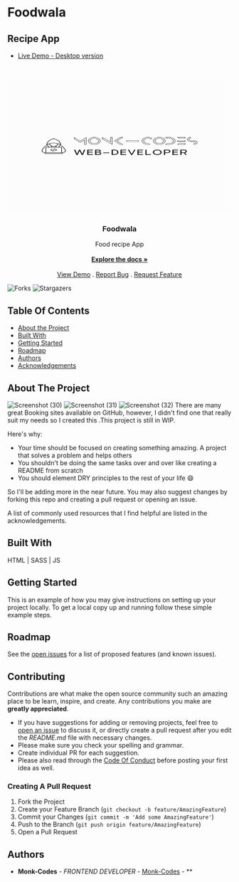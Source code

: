 # Foodwala
## Recipe App 
- [Live Demo - Desktop version](https://foodwala-recipe.netlify.app/)
<br/>
<p align="center">
  <a href="https://github.com/Monk-Codes/foodwala">
<img src="logo.png" alt="image" width="500" height="300">
  </a>

  <h3 align="center">Foodwala</h3>

  <p align="center">
    Food recipe App
    <br/>
    <br/>
    <a href="https://github.com/Monk-Codes/foodwala"><strong>Explore the docs »</strong></a>
    <br/>
    <br/>
    <a href="https://github.com/Monk-Codes/foodwala">View Demo</a>
    .
    <a href="https://github.com/Monk-Codes/foodwala/issues">Report Bug</a>
    .
    <a href="https://github.com/Monk-Codes/foodwala/issues">Request Feature</a>
  </p>
</p>

![Forks](https://img.shields.io/github/forks/Monk-Codes/foodwala?style=social) ![Stargazers](https://img.shields.io/github/stars/Monk-Codes/foodwala?style=social) 

## Table Of Contents

* [About the Project](#about-the-project)
* [Built With](#built-with)
* [Getting Started](#getting-started)
* [Roadmap](#roadmap)
* [Authors](#authors)
* [Acknowledgements](#acknowledgements)

## About The Project
![Screenshot (30)](https://github.com/Monk-Codes/foodwala/assets/84877191/681b6ba2-0de8-4833-bd79-644b046d98b4)
![Screenshot (31)](https://github.com/Monk-Codes/foodwala/assets/84877191/5e222c67-9880-4696-8c6f-eb54cbbcf6b3)
![Screenshot (32)](https://github.com/Monk-Codes/foodwala/assets/84877191/2d825c79-96fc-45e5-b010-04dde83a4382)
There are many great Booking sites available on GitHub, however, I didn't find one that really suit my needs so I created this .This project is still in WIP.

Here's why:

* Your time should be focused on creating something amazing. A project that solves a problem and helps others
* You shouldn't be doing the same tasks over and over like creating a README from scratch
* You should element DRY principles to the rest of your life :smile:

 So I'll be adding more in the near future. You may also suggest changes by forking this repo and creating a pull request or opening an issue.

A list of commonly used resources that I find helpful are listed in the acknowledgements.

## Built With

HTML | SASS | JS

## Getting Started

This is an example of how you may give instructions on setting up your project locally.
To get a local copy up and running follow these simple example steps.

## Roadmap

See the [open issues](https://github.com/Monk-Codes/foodwala/issues) for a list of proposed features (and known issues).

## Contributing

Contributions are what make the open source community such an amazing place to be learn, inspire, and create. Any contributions you make are **greatly appreciated**.
* If you have suggestions for adding or removing projects, feel free to [open an issue](https://github.com/Monk-Codes/foodwala/issues/new) to discuss it, or directly create a pull request after you edit the *README.md* file with necessary changes.
* Please make sure you check your spelling and grammar.
* Create individual PR for each suggestion.
* Please also read through the [Code Of Conduct](https://github.com/Monk-Codes/foodwala/blob/main/CODE_OF_CONDUCT.md) before posting your first idea as well.

### Creating A Pull Request

1. Fork the Project
2. Create your Feature Branch (`git checkout -b feature/AmazingFeature`)
3. Commit your Changes (`git commit -m 'Add some AmazingFeature'`)
4. Push to the Branch (`git push origin feature/AmazingFeature`)
5. Open a Pull Request

## Authors

* **Monk-Codes** - *FRONTEND DEVELOPER* - [Monk-Codes](https://github.com/Monk-Codes) - **

